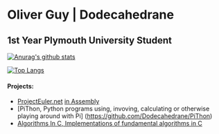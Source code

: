 # Oliver Guy | Dodecahedrane
## 1st Year Plymouth University Student

[![Anurag's github stats](https://github-readme-stats.vercel.app/api?username=Dodecahedrane&count_private=true&theme=midnight-purple)](https://github.com/anuraghazra/github-readme-stats)

[![Top Langs](https://github-readme-stats.vercel.app/api/top-langs/?username=Dodecahedrane&count_private=true&theme=midnight-purple&layout=compact)](https://github.com/anuraghazra/github-readme-stats)

#### Projects:

- [ProjectEuler.net](https://projecteuler.net/) [ in Assembly](https://github.com/Dodecahedrane/Project-Euler-In-Assembly)
- [PiThon, Python programs using, invoving, calculating or otherwise playing around with Pi] (https://github.com/Dodecahedrane/PiThon)
- [Algorithms In C, Implementations of fundamental algorithms in C](https://github.com/Dodecahedrane/Algorithms-In-C)


<!--
**Dodecahedrane/Dodecahedrane** is a ✨ _special_ ✨ repository because its `README.md` (this file) appears on your GitHub profile.

Here are some ideas to get you started:

- 🔭 I’m currently working on ...
- 🌱 I’m currently learning ...
- 👯 I’m looking to collaborate on ...
- 🤔 I’m looking for help with ...
- 💬 Ask me about ...
- 📫 How to reach me: ...
- 😄 Pronouns: ...
- ⚡ Fun fact: ...
-->
